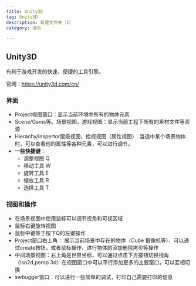 ```yaml
---
title: Unity3D
tag: Unity3D
description: 新建文件夹（1）
category: 课外

---
```




## Unity3D

有利于游戏开发的快速、便捷的工具引擎。

官网：https://unity3d.com/cn/

### 界面

* Project视图窗口：显示当前环境中所有的物体元素
* Scene/Gams等。场景视图，游戏视图：显示当前工程下所有的素材文件等资源
* Hierachy/Inspertor层级视图，检视视图（属性视图）：当选中某个场景物体时，可以查看他的属性等各种元素，可以进行调节。
* **一些快捷键**：
  * 调整视图 Q
  * 移动工具 W
  * 旋转工具 E
  * 缩放工具 R
  * 选择工具 T

### 视图和操作

* 在场景视图中使用鼠标可以调节视角和可视区域
* 鼠标右键旋转视图
* 鼠标中键等于按下Q的左键操作
* Project窗口右上角： 展示当前场景中存在的物体（Cube 摄像机等），可以通过create按钮，或者鼠标操作，进行物体的添加删除拷贝等操作
* 中间场景视图：右上角是世界坐标，可以通过点击下方按钮切换视角（iso2d,persp 3d）在视图窗口中可以平行添加更多的主要窗口，可以互相切换
* swbugger窗口：可以进行一些简单的调试，打印自己需要打印的信息

